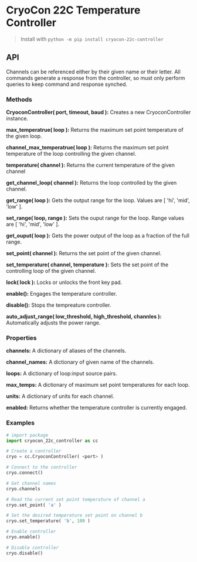 # CryoCon 22C Temperature Controller


> Install with `python -m pip install cryocon-22c-controller`

## API

Channels can be referenced either by their given name or their letter.
All commands generate a response from the controller, so must only perform queries to keep command and response synched.

### Methods

**CryoconController( port, timeout, baud ):** Creates a new CryoconController instance.

**max_temperatrue( loop ):** Returns the maximum set point temperature of the given loop.

**channel_max_temperatrue( loop ):** Returns the maximum set point temperature of the loop controlling the given channel.

**temperature( channel ):** Returns the current temperature of the given channel

**get_channel_loop( channel ):** Returns the loop controlled by the given channel.

**get_range( loop ):** Gets the output range for the loop. Values are [ 'hi', 'mid', 'low' ].

**set_range( loop, range ):** Sets the ouput range for the loop. Range values are [ 'hi', 'mid', 'low' ].

**get_ouput( loop ):** Gets the power output of the loop as a fraction of the full range.

**set_point( channel ):** Returns the set point of the given channel.

**set_temperature( channel, temperature ):** Sets the set point of the controlling loop of the given channel.

**lock( lock ):** Locks or unlocks the front key pad.

**enable():** Engages the temperature controller.

**disable():** Stops the tempreature controller. 

**auto_adjust_range( low_threshold, high_threshold, channles ):** Automatically adjusts the power range.

### Properties

**channels:** A dictionary of aliases of the channels.

**channel_names:** A dictionary of given name of the channels.

**loops:** A dictionary of loop:input source pairs.

**max_temps:** A dictionary of maximum set point temperatures for each loop.

**units:** A dictionary of units for each channel.

**enabled:** Returns whether the temperature controller is currently engaged.


### Examples
~~~python
# import package
import cryocon_22c_controller as cc 

# Create a controller
cryo = cc.CryoconController( <port> )

# Connect to the controller
cryo.connect()

# Get channel names
cryo.channels

# Read the current set point temperature of channel a
cryo.set_point( 'a' )

# Set the desired temperature set point on channel b
cryo.set_temperature( 'b', 100 )

# Enable controller
cryo.enable()

# Disable controller
cryo.disable()
~~~